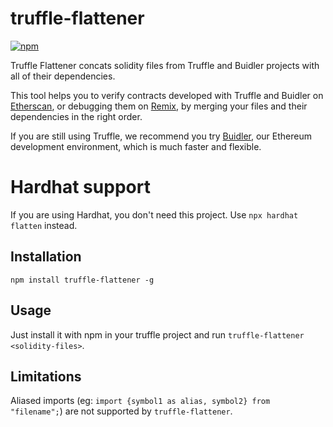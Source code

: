 # truffle-flattener

[![npm](https://img.shields.io/npm/v/truffle-flattener.svg)](https://www.npmjs.com/package/truffle-flattener)

Truffle Flattener concats solidity files from Truffle and Buidler projects 
with all of their dependencies.

This tool helps you to verify contracts developed with Truffle and Buidler 
on [Etherscan](https://etherscan.io), or debugging them on
[Remix](https://remix.ethereum.org), by merging your files and their
dependencies in the right order.

If you are still using Truffle, we recommend you try [Buidler](https://github.com/nomiclabs/buidler), 
our Ethereum development environment, which is much faster and flexible.

# Hardhat support

If you are using Hardhat, you don't need this project. Use `npx hardhat flatten` instead.

## Installation

`npm install truffle-flattener -g`

## Usage

Just install it with npm in your truffle project and run
`truffle-flattener <solidity-files>`.

## Limitations

Aliased imports (eg: `import {symbol1 as alias, symbol2} from "filename";`) are
not supported by `truffle-flattener`.
